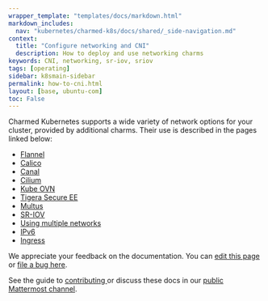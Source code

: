 ```yaml
---
wrapper_template: "templates/docs/markdown.html"
markdown_includes:
  nav: "kubernetes/charmed-k8s/docs/shared/_side-navigation.md"
context:
  title: "Configure networking and CNI"
  description: How to deploy and use networking charms
keywords: CNI, networking, sr-iov, sriov
tags: [operating]
sidebar: k8smain-sidebar
permalink: how-to-cni.html
layout: [base, ubuntu-com]
toc: False
---
```


Charmed Kubernetes supports a wide variety of network options for your cluster,
provided by additional charms. Their use is described in the pages linked below:

- [Flannel](/kubernetes/charmed-k8s/docs/cni-flannel)
- [Calico](/kubernetes/charmed-k8s/docs/cni-calico)
- [Canal](/kubernetes/charmed-k8s/docs/cni-canal)
- [Cilium](/kubernetes/charmed-k8s/docs/cni-cilium)
- [Kube OVN](/kubernetes/charmed-k8s/docs/cni-kube-ovn)
- [Tigera Secure EE](/kubernetes/charmed-k8s/docs/tigera-secure-ee)
- [Multus](/kubernetes/charmed-k8s/docs/cni-multus)
- [SR-IOV](/kubernetes/charmed-k8s/docs/cni-sriov)
- [Using multiple networks](/kubernetes/charmed-k8s/docs/multiple-networks)
- [IPv6](/kubernetes/charmed-k8s/docs/ipv6)
- [Ingress](/kubernetes/charmed-k8s/docs/ingress)


<!-- FEEDBACK -->
<div class="p-notification--information">
  <div class="p-notification__content">
    <p class="p-notification__message">We appreciate your feedback on the documentation. You can
    <a href="https://github.com/charmed-kubernetes/kubernetes-docs/edit/main/pages/k8s/how-to-cni.md" >edit this page</a>
    or
    <a href="https://github.com/charmed-kubernetes/kubernetes-docs/issues/new">file a bug here</a>.</p>
    <p>See the guide to <a href="/kubernetes/charmed-k8s/docs/how-to-contribute"> contributing </a> or discuss these docs in our <a href="https://chat.charmhub.io/charmhub/channels/kubernetes"> public Mattermost channel</a>.</p>
  </div>
</div>
